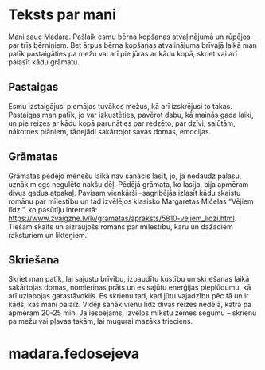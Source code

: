  
# Teksts par mani
Mani sauc Madara. Pašlaik esmu bērna kopšanas atvaļinājumā un rūpējos par trīs bērniņiem. Bet ārpus bērna kopšanas atvaļinājuma brīvajā laikā man patīk pastaigāties pa mežu vai arī pie jūras ar kādu kopā, skriet vai arī palasīt kādu grāmatu. 
## Pastaigas
Esmu izstaigājusi piemājas tuvākos mežus, kā arī izskrējusi to takas. Pastaigas man patīk, jo var izkustēties, pavērot dabu, kā mainās gada laiki, un pie reizes ar kādu kopā parunāties par redzēto, par dzīvi, sajūtām, nākotnes plāniem, tādejādi sakārtojot savas domas, emocijas.
## Grāmatas
Grāmatas pēdējo mēnešu laikā nav sanācis lasīt, jo, ja nedaudz palasu, uznāk miegs negulēto nakšu dēļ. Pēdējā grāmata, ko lasīja, bija apmēram divus gadus atpakaļ. Pavisam vienkārši –sagribējās izlasīt kādu skaistu romānu par mīlestību un tad izvēlējos klasisko Margaretas Mičelas “Vējiem līdzi”, ko pasūtīju internetā: https://www.zvaigzne.lv/lv/gramatas/apraksts/5810-vejiem_lidzi.html. Tiešām skaits un aizraujošs romāns par mīlestību, karu un dažādiem raksturiem un likteņiem.
## Skriešana
Skriet man patīk, lai sajustu brīvību, izbaudītu kustību un skriešanas laikā sakārtojas domas, nomierinas prāts un es sajūtu enerģijas pieplūdumu, kā arī uzlabojas garastāvoklis. Es skrienu tad, kad jūtu vajadzību pēc tā un ir kāds, kas mani palaiž. Vidēji sanāk vienu līdz divas reizes nedēļā, katra pa apmēram 20-25 min. Ja iespējams, izvēlos mīkstu zemes segumu – skrienu pa mežu vai pļavas takām, lai mugurai mazāks trieciens. 

 # madara.fedosejeva
